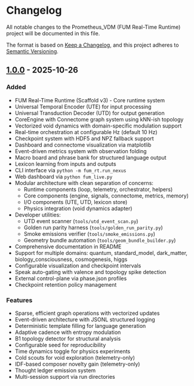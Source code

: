 # Changelog

All notable changes to the Prometheus_VDM (FUM Real-Time Runtime) project will be documented in this file.

The format is based on [Keep a Changelog](https://keepachangelog.com/en/1.0.0/),
and this project adheres to [Semantic Versioning](https://semver.org/spec/v2.0.0.html).

## [1.0.0] - 2025-10-26

### Added
- FUM Real-Time Runtime (Scaffold v3) - Core runtime system
- Universal Temporal Encoder (UTE) for input processing
- Universal Transduction Decoder (UTD) for output generation
- CoreEngine with Connectome graph system using kNN-ish topology
- Vectorized void dynamics with domain-specific modulation support
- Real-time orchestration at configurable Hz (default 10 Hz)
- Checkpoint system with HDF5 and NPZ fallback support
- Dashboard and connectome visualization via matplotlib
- Event-driven metrics system with observation folding
- Macro board and phrase bank for structured language output
- Lexicon learning from inputs and outputs
- CLI interface via `python -m fum_rt.run_nexus`
- Web dashboard via `python fum_live.py`
- Modular architecture with clean separation of concerns:
  - Runtime components (loop, telemetry, orchestrator, helpers)
  - Core components (engine, signals, connectome, metrics, memory)
  - I/O components (UTE, UTD, lexicon store)
  - Physics integration (void dynamics adapter)
- Developer utilities:
  - UTD event scanner (`tools/utd_event_scan.py`)
  - Golden run parity harness (`tools/golden_run_parity.py`)
  - Smoke emissions verifier (`tools/smoke_emissions.py`)
  - Geometry bundle automation (`tools/geom_bundle_builder.py`)
- Comprehensive documentation in README
- Support for multiple domains: quantum, standard_model, dark_matter, biology_consciousness, cosmogenesis, higgs
- Configurable visualization and checkpoint intervals
- Speak auto-gating with valence and topology spike detection
- External control-plane via phase.json profiles
- Checkpoint retention policy management

### Features
- Sparse, efficient graph operations with vectorized updates
- Event-driven architecture with JSONL structured logging
- Deterministic template filling for language generation
- Adaptive cadence with entropy modulation
- B1 topology detector for structural analysis
- Configurable seed for reproducibility
- Time dynamics toggle for physics experiments
- Cold scouts for void exploration (telemetry-only)
- IDF-based composer novelty gain (telemetry-only)
- Thought ledger emission system
- Multi-session support via run directories

[1.0.0]: https://github.com/justinlietz93/Prometheus_VDM/releases/tag/v1.0.0
